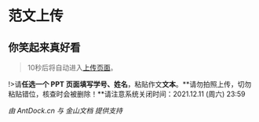 # 范文上传

<head>
<meta http-equiv="refresh" content="10;url=https://antdock.cn
/goto/kdocs.cn/l/ce4XYfRh58yR?f=301">
</head>

## 你笑起来真好看

>10秒后将自动进入[上传页面](https://antdock.cn/goto/kdocs.cn/l/ce4XYfRh58yR?f=301)。

!>请**任选一个 PPT 页面填写学号、姓名**，粘贴作文**文本**。**请勿拍照上传，切勿粘贴错位，核查时会被删除！**请注意系统关闭时间：2021.12.11 (周六) 23:59

*由 AntDock.cn 与 金山文档 提供支持*